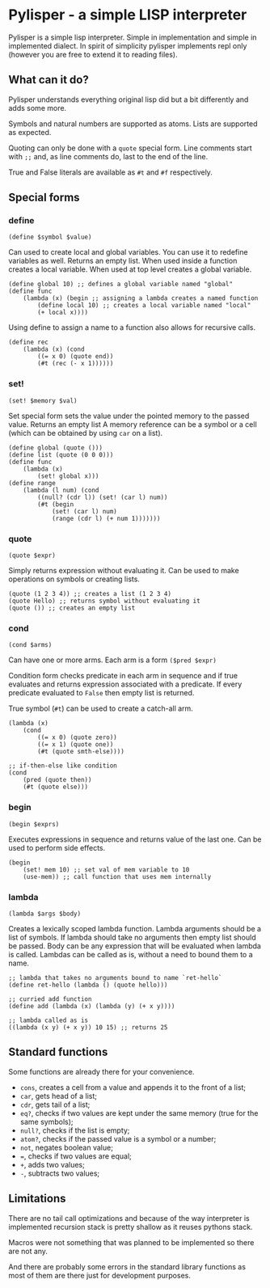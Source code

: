 # Pylisper - a simple LISP interpreter

Pylisper is a simple lisp interpreter. Simple in implementation and simple in implemented dialect.
In spirit of simplicity pylisper implements repl only (however you are free to extend it to reading files).

## What can it do?

Pylisper understands everything original lisp did but a bit differently and adds some more.

Symbols and natural numbers are supported as atoms.
Lists are supported as expected.

Quoting can only be done with a `quote` special form.
Line comments start with `;;` and, as line comments do, last to the end of the line.

True and False literals are available as `#t` and `#f` respectively.

## Special forms

### define

```
(define $symbol $value)
```

Can used to create local and global variables. You can use it to redefine variables as well.
Returns an empty list.
When used inside a function creates a local variable.
When used at top level creates a global variable.


```
(define global 10) ;; defines a global variable named "global"
(define func
    (lambda (x) (begin ;; assigning a lambda creates a named function
        (define local 10) ;; creates a local variable named "local"
        (+ local x))))
```

Using define to assign a name to a function also allows for recursive calls.

```
(define rec
    (lambda (x) (cond
        ((= x 0) (quote end))
        (#t (rec (- x 1))))))
```

### set!
```
(set! $memory $val)
```
Set special form sets the value under the pointed memory to the passed value.
Returns an empty list
A memory reference can be a symbol or a cell (which can be obtained by using `car` on a list).

```
(define global (quote ()))
(define list (quote (0 0 0)))
(define func
    (lambda (x)
        (set! global x)))
(define range
    (lambda (l num) (cond
        ((null? (cdr l)) (set! (car l) num))
        (#t (begin
            (set! (car l) num)
            (range (cdr l) (+ num 1)))))))
```

### quote
```
(quote $expr)
```

Simply returns expression without evaluating it.
Can be used to make operations on symbols or creating lists.

```
(quote (1 2 3 4)) ;; creates a list (1 2 3 4)
(quote Hello) ;; returns symbol without evaluating it
(quote ()) ;; creates an empty list
```

### cond
```
(cond $arms)
```
Can have one or more arms. Each arm is a form `($pred $expr)`

Condition form checks predicate in each arm in sequence and if true evaluates and returns expression associated with a predicate. If every predicate evaluated to `False` then empty list is returned.

True symbol (`#t`) can be used to create a catch-all arm.

```
(lambda (x)
    (cond
        ((= x 0) (quote zero))
        ((= x 1) (quote one))
        (#t (quote smth-else))))

;; if-then-else like condition
(cond
    (pred (quote then))
    (#t (quote else)))
```

### begin
```
(begin $exprs)
```

Executes expressions in sequence and returns value of the last one.
Can be used to perform side effects.

```
(begin
    (set! mem 10) ;; set val of mem variable to 10
    (use-mem)) ;; call function that uses mem internally
```

### lambda
```
(lambda $args $body)
```

Creates a lexically scoped lambda function.
Lambda arguments should be a list of symbols.
If lambda should take no arguments then empty list should be passed.
Body can be any expression that will be evaluated when lambda is called.
Lambdas can be called as is, without a need to bound them to a name.
```
;; lambda that takes no arguments bound to name `ret-hello`
(define ret-hello (lambda () (quote hello)))

;; curried add function
(define add (lambda (x) (lambda (y) (+ x y))))

;; lambda called as is
((lambda (x y) (+ x y)) 10 15) ;; returns 25
```

## Standard functions

Some functions are already there for your convenience.

- `cons`, creates a cell from a value and appends it to the front of a list;
- `car`, gets head of a list;
- `cdr`, gets tail of a list;
- `eq?`, checks if two values are kept under the same memory (true for the same symbols);
- `null?`, checks if the list is empty;
- `atom?`, checks if the passed value is a symbol or a number;
- `not`, negates boolean value;
- `=`, checks if two values are equal;
- `+`, adds two values;
- `-`, subtracts two values;

## Limitations

There are no tail call optimizations and because of the way
interpreter is implemented recursion stack is pretty shallow as
it reuses pythons stack.

Macros were not something that was planned to be implemented so
there are not any.

And there are probably some errors in the standard library functions
as most of them are there just for development purposes.
